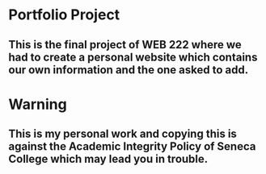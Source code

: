 # Portfolio Project

## This is the final project of WEB 222 where we had to create a personal website which contains our own information and the one asked to add.

# Warning

## This is my personal work and copying this is against the Academic Integrity Policy of Seneca College which may lead you in trouble.
